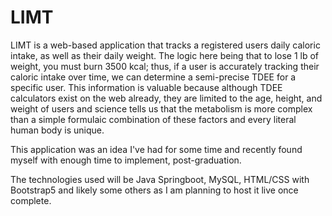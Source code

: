 # LIMT
LIMT is a web-based application that tracks a registered users daily caloric intake, as well as their daily weight. 
The logic here being that to lose 1 lb of weight, you must burn 3500 kcal; thus, if a user is accurately tracking
their caloric intake over time, we can determine a semi-precise TDEE for a specific user. This information
is valuable because although TDEE calculators exist on the web already, they are limited to the age, height,
and weight of users and science tells us that the metabolism is more complex than a simple formulaic
combination of these factors and every literal human body is unique.

This application was an idea I've had for some time and recently found myself with enough time to implement,
post-graduation.

The technologies used will be Java Springboot, MySQL, HTML/CSS with Bootstrap5 and likely some others as I
am planning to host it live once complete.
